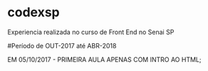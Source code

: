 # codexsp
Experiencia realizada no curso de Front End no Senai SP

#Período de OUT-2017 até ABR-2018

EM 05/10/2017 - PRIMEIRA AULA APENAS COM INTRO AO HTML;
